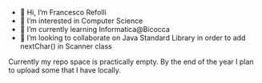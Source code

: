 - 👋 Hi, I’m Francesco Refolli
- 👀 I’m interested in Computer Science
- 🌱 I’m currently learning Informatica@Bicocca
- 💞️ I’m looking to collaborate on Java Standard Library in order to add nextChar() in Scanner class

<!---
Franc3R3fo/Franc3R3fo is a ✨ special ✨ repository because its `README.md` (this file) appears on your GitHub profile.
You can click the Preview link to take a look at your changes.
My future projects:
  --  a working Shell
  --  a simple compiler for a new language
  --  a little x86_64 os
  --  a nice TestUnit Web Platform
--->
Currently my repo space is practically empty. 
By the end of the year I plan to upload some that I have locally.
